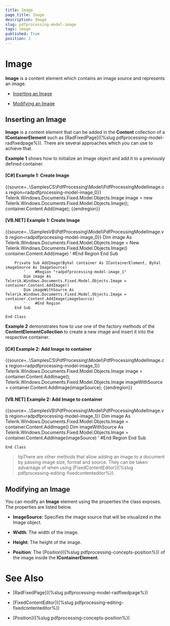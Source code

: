 ```yaml
---
title: Image
page_title: Image
description: Image
slug: pdfprocessing-model-image
tags: image
published: True
position: 3
---
```


# Image



__Image__ is a content element which contains an image source and represents an image.
      

* [Inserting an Image](№Inserting_an_Image)

* [Modifying an Image](№Modifying_an_Image)

## Inserting an Image

__Image__ is a content element that can be added in the __Content__ collection of a __IContainerElement__ such as [RadFixedPage]({%slug pdfprocessing-model-radfixedpage%}). There are several approaches which you can use to achieve that.
        

__Example 1__ shows how to initialize an Image object and add it to a previously defined container.
        

#### __[C#] Example 1: Create Image__

{{source=..\SamplesCS\PdfProcessing\Model\PdfProcessingModelImage.cs region=radpdfprocessing-model-image_0}}
	            Telerik.Windows.Documents.Fixed.Model.Objects.Image image = new Telerik.Windows.Documents.Fixed.Model.Objects.Image();
	            container.Content.Add(image);
	{{endregion}}



#### __[VB.NET] Example 1: Create Image__

{{source=..\SamplesVB\PdfProcessing\Model\PdfProcessingModelImage.vb region=radpdfprocessing-model-image_0}}
	        Dim image As Telerik.Windows.Documents.Fixed.Model.Objects.Image = New Telerik.Windows.Documents.Fixed.Model.Objects.Image()
	        container.Content.Add(image)
	        '	 #End Region
	    End Sub
	
	    Private Sub AddImage(ByVal container As IContainerElement, ByVal imageSource As ImageSource)
	        '	 #Region "radpdfprocessing-model-image_1"
	        Dim image As Telerik.Windows.Documents.Fixed.Model.Objects.Image = container.Content.AddImage()
	        Dim imageWithSource As Telerik.Windows.Documents.Fixed.Model.Objects.Image = container.Content.AddImage(imageSource)
	        '	 #End Region
	    End Sub
	
	End Class



__Example 2__ demonstrates how to use one of the factory methods of the __ContentElementCollection__ to create a new image and insert it into the respective container.
        

#### __[C#] Example 2: Add Image to container__

{{source=..\SamplesCS\PdfProcessing\Model\PdfProcessingModelImage.cs region=radpdfprocessing-model-image_1}}
	            Telerik.Windows.Documents.Fixed.Model.Objects.Image image = container.Content.AddImage();
	            Telerik.Windows.Documents.Fixed.Model.Objects.Image imageWithSource = container.Content.AddImage(imageSource);
	{{endregion}}



#### __[VB.NET] Example 2: Add Image to container__

{{source=..\SamplesVB\PdfProcessing\Model\PdfProcessingModelImage.vb region=radpdfprocessing-model-image_1}}
	        Dim image As Telerik.Windows.Documents.Fixed.Model.Objects.Image = container.Content.AddImage()
	        Dim imageWithSource As Telerik.Windows.Documents.Fixed.Model.Objects.Image = container.Content.AddImage(imageSource)
	        '	 #End Region
	    End Sub
	
	End Class



>tipThere are other methods that allow adding an image to a document by passing image size, format and source. They can be taken advantage of when using [FixedContentEditor]({%slug pdfprocessing-editing-fixedcontenteditor%}).
          

## Modifying an Image

You can modify an __Image__ element using the properties the class exposes. The properties are listed below.
        

* __ImageSource__: Specifies the image source that will be visualized in the Image object.
            

* __Width__: The width of the image.
            

* __Height__: The height of the image.
            

* __Position__: The [Position]({%slug pdfprocessing-concepts-position%}) of the image inside the __IContainerElement__.
            

# See Also

 * [RadFixedPage]({%slug pdfprocessing-model-radfixedpage%})

 * [FixedContentEditor]({%slug pdfprocessing-editing-fixedcontenteditor%})

 * [Position]({%slug pdfprocessing-concepts-position%})
